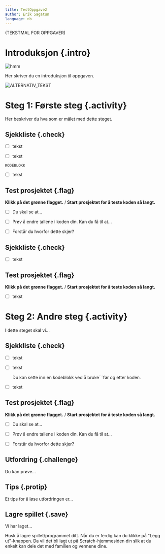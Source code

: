 ```yaml
---
title: TestOppgave2
author: Erik Sagatun
language: nb
---
```

(TEKSTMAL FOR OPPGAVER)

# Introduksjon {.intro}

![hmm]("giphy.gif")

Her skriver du en introduksjon til oppgaven.

![ALTERNATIV_TEKST]("image_rT34Yx.png")


# Steg 1: Første steg {.activity}

Her beskriver du hva som er målet med dette steget.

## Sjekkliste {.check}

- [ ] tekst

- [ ] tekst

```
KODEBLOKK
```

- [ ] tekst

## Test prosjektet {.flag}

**Klikk på det grønne flagget.** / **Start prosjektet for å teste koden så
langt.**

- [ ] Du skal se at...

- [ ] Prøv å endre tallene i koden din. Kan du få til at...

- [ ] Forstår du hvorfor dette skjer?

## Sjekkliste {.check}

- [ ] tekst

## Test prosjektet {.flag}

**Klikk på det grønne flagget.** / **Start prosjektet for å teste koden så
langt.**

- [ ] tekst


# Steg 2: Andre steg {.activity}

I dette steget skal vi...

## Sjekkliste {.check}

- [ ] tekst

- [ ] tekst

  Du kan sette inn en kodeblokk ved å bruke```før og etter koden.

- [ ] tekst

## Test prosjektet {.flag}

**Klikk på det grønne flagget.** / **Start prosjektet for å teste koden så
langt.**

- [ ] Du skal se at...

- [ ] Prøv å endre tallene i koden din. Kan du få til at...

- [ ] Forstår du hvorfor dette skjer?

## Utfordring {.challenge}

Du kan prøve...

## Tips {.protip}

Et tips for å løse utfordringen er...

## Lagre spillet {.save}

Vi har laget...

Husk å lagre spillet/programmet ditt. Når du er ferdig kan du klikke på "Legg
ut"-knappen. Da vil det bli lagt ut på Scratch-hjemmesiden din slik at du enkelt
kan dele det med familien og vennene dine.